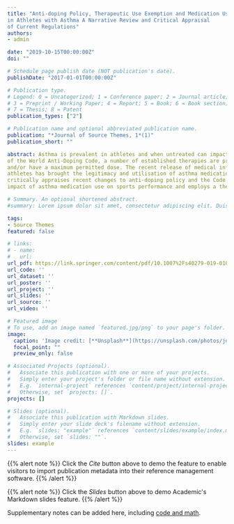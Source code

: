 ```yaml
---
title: "Anti‑doping Policy, Therapeutic Use Exemption and Medication Use
in Athletes with Asthma A Narrative Review and Critical Appraisal
of Current Regulations"
authors:
- admin

date: "2019-10-15T00:00:00Z"
doi: ""

# Schedule page publish date (NOT publication's date).
publishDate: "2017-01-01T00:00:00Z"

# Publication type.
# Legend: 0 = Uncategorized; 1 = Conference paper; 2 = Journal article;
# 3 = Preprint / Working Paper; 4 = Report; 5 = Book; 6 = Book section;
# 7 = Thesis; 8 = Patent
publication_types: ["2"]

# Publication name and optional abbreviated publication name.
publication: "*Journal of Source Themes, 1*(1)"
publication_short: ""

abstract: Asthma is prevalent in athletes and when untreated can impact both respiratory health and sports performance. Pharmacological inhaler therapy currently forms the mainstay of treatment; however, for elite athletes competing under the constraints
of the World Anti-Doping Code, a number of established therapies are prohibited both in and/or out of competition
and/or have a maximum permitted dose. The recent release of medical information detailing inhaler therapy in high-profle
athletes has brought the legitimacy and utilisation of asthma medication in this setting into sharp focus. This narrative review
critically appraises recent changes to anti-doping policy and the Code in the context of asthma management, evaluates the
impact of asthma medication use on sports performance and employs a theory of behaviour to examine perceived determinants and barriers to athletes adhering to the anti-doping rules of sport when applied to asthma.

# Summary. An optional shortened abstract.
#summary: Lorem ipsum dolor sit amet, consectetur adipiscing elit. Duis posuere tellus ac convallis placerat. Proin tincidunt magna sed ex sollicitudin condimentum.

tags:
- Source Themes
featured: false

# links:
# - name: 
#   url: 
url_pdf: https://link.springer.com/content/pdf/10.1007%2Fs40279-019-01075-z.pdf
url_code: ''
url_dataset: ''
url_poster: ''
url_project: ''
url_slides: ''
url_source: ''
url_video: ''

# Featured image
# To use, add an image named `featured.jpg/png` to your page's folder. 
image:
  caption: 'Image credit: [**Unsplash**](https://unsplash.com/photos/jdD8gXaTZsc)'
  focal_point: ""
  preview_only: false

# Associated Projects (optional).
#   Associate this publication with one or more of your projects.
#   Simply enter your project's folder or file name without extension.
#   E.g. `internal-project` references `content/project/internal-project/index.md`.
#   Otherwise, set `projects: []`.
projects: []

# Slides (optional).
#   Associate this publication with Markdown slides.
#   Simply enter your slide deck's filename without extension.
#   E.g. `slides: "example"` references `content/slides/example/index.md`.
#   Otherwise, set `slides: ""`.
slides: example
---
```


{{% alert note %}}
Click the *Cite* button above to demo the feature to enable visitors to import publication metadata into their reference management software.
{{% /alert %}}

{{% alert note %}}
Click the *Slides* button above to demo Academic's Markdown slides feature.
{{% /alert %}}

Supplementary notes can be added here, including [code and math](https://sourcethemes.com/academic/docs/writing-markdown-latex/).
